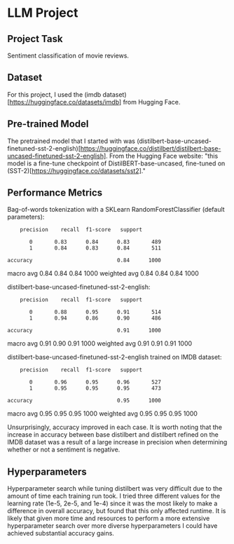 # LLM Project

## Project Task
Sentiment classification of movie reviews.

## Dataset
For this project, I used the (imdb dataset)[https://huggingface.co/datasets/imdb] from Hugging Face.

## Pre-trained Model
The pretrained model that I started with was (distilbert-base-uncased-finetuned-sst-2-english)[https://huggingface.co/distilbert/distilbert-base-uncased-finetuned-sst-2-english]. From the Hugging Face website: "this model is a fine-tune checkpoint of DistilBERT-base-uncased, fine-tuned on (SST-2)[https://huggingface.co/datasets/sst2]."

## Performance Metrics
Bag-of-words tokenization with a SKLearn RandomForestClassifier (default parameters):

		precision    recall  f1-score   support

           0       0.83      0.84      0.83       489
           1       0.84      0.83      0.84       511

    accuracy                           0.84      1000
   macro avg       0.84      0.84      0.84      1000
weighted avg       0.84      0.84      0.84      1000

distilbert-base-uncased-finetuned-sst-2-english:

		precision    recall  f1-score   support

           0       0.88      0.95      0.91       514
           1       0.94      0.86      0.90       486

    accuracy                           0.91      1000
   macro avg       0.91      0.90      0.91      1000
weighted avg       0.91      0.91      0.91      1000

distilbert-base-uncased-finetuned-sst-2-english trained on IMDB dataset:

		precision    recall  f1-score   support

           0       0.96      0.95      0.96       527
           1       0.95      0.95      0.95       473

    accuracy                           0.95      1000
   macro avg       0.95      0.95      0.95      1000
weighted avg       0.95      0.95      0.95      1000

Unsurprisingly, accuracy improved in each case. It is worth noting that the increase in accuracy between base distilbert and distilbert refined on the IMDB dataset was a result of a large increase in precision when determining whether or not a sentiment is negative.

## Hyperparameters
Hyperparameter search while tuning distilbert was very difficult due to the amount of time each training run took. I tried three different values for the learning rate (1e-5, 2e-5, and 1e-4) since it was the most likely to make a difference in overall accuracy, but found that this only affected runtime. It is likely that given more time and resources to perform a more extensive hyperparameter search over more diverse hyperparameters I could have achieved substantial accuracy gains.

